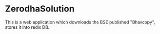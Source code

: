 # ZerodhaSolution
This is a web application which downloads the BSE published "Bhavcopy", stores it into redix DB.
